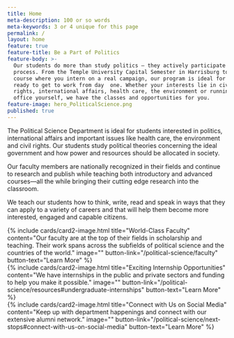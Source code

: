 ```yaml
---
title: Home
meta-description: 100 or so words
meta-keywords: 3 or 4 unique for this page
permalink: /
layout: home
feature: true
feature-title: Be a Part of Politics
feature-body: >-
  Our students do more than study politics — they actively participate in the
  process. From the Temple University Capital Semester in Harrisburg to a   
  course where you intern on a real campaign, our program is ideal for students
  ready to get to work from day  one. Whether your interests lie in civil
  rights, international affairs, health care, the environment or running for
  office yourself, we have the classes and opportunities for you.
feature-image: hero_PoliticalScience.png
published: true
---
```

The Political Science Department is ideal for students interested in politics, international affairs and important issues like health care, the environment and civil rights. Our students study political theories concerning the ideal government and how power and resources should be allocated in society.

Our faculty members are nationally recognized in their fields and continue to research and publish while teaching both introductory and advanced courses—all the while bringing their cutting edge research into the classroom.

We teach our students how to think, write, read and speak in ways that they can apply to a variety of careers and that will help them become more interested, engaged and capable citizens.

<div class="row row-wide">
  <div class="col m12 l4">{% include cards/card2-image.html 
    title="World-Class Faculty" 
    content="Our faculty are at the top of their fields in scholarship and teaching. Their work spans across the subfields of political science and the countries of the world." 
    image="" 
    button-link="/political-science/faculty" 
    button-text="Learn More" %}
  </div>
  <div class="row row-wide">
    <div class="col m12 l4">{% include cards/card2-image.html 
      title="Exciting Internship Opportunities" 
      content="We have internships in the public and private sectors and funding to help you make it possible." 
      image="" 
      button-link="/political-science/resources#undergraduate-internships" 
      button-text="Learn More" %}
    </div>
    <div class="row row-wide">
      <div class="col m12 l4">{% include cards/card2-image.html 
        title="Connect with Us on Social Media" 
        content="Keep up with department happenings and connect with our extensive alumni network." 
        image="" 
        button-link="/political-science/next-stops#connect-with-us-on-social-media" 
        button-text="Learn More" %}
      </div>
</div>

